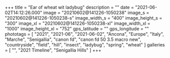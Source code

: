 +++
title = "Ear of wheat wit ladybug"
description = ""
date = "2021-06-02T14:12:26.000"
image = "20210602@141226-1050238"
image_s = "20210602@141226-1050238-s"
image_width_s = "400"
image_height_s = "300"
image_xl = "20210602@141226-1050238-xl"
image_width_xl = "1000"
image_height_xl = "752"
gps_latitude = ""
gps_longitude = ""
phototags = [ "2021", "2021-06", "2021-06-02", "Ancona", "Europe", "Italy", "Marche", "Senigallia", "canon fd", "canon fd 50 3.5 macro new", "countryside", "field", "hill", "insect", "ladybug", "spring", "wheat" ]
galleries = [ "", "2021 Timeline", "Senigallia Hills" ]
+++
